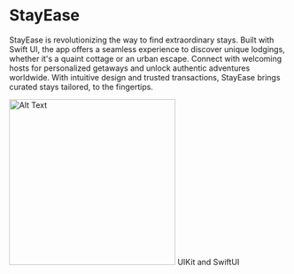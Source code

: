 # StayEase
StayEase is revolutionizing the way to find extraordinary stays. Built with Swift UI, the app offers a seamless experience to discover unique lodgings, whether it's a quaint cottage or an urban escape. Connect with welcoming hosts for personalized getaways and unlock authentic adventures worldwide. With intuitive design and trusted transactions, StayEase brings curated stays tailored, to the fingertips.


<img src="https://github.com/vishalverma865/StayEase/blob/e0d40d9d477716fbe302b81a52bb21cec7a8d14a/Screenshot%202024-04-26%20at%209.45.15%E2%80%AFPM.png" alt="Alt Text" width="300" height="300"> UIKit and SwiftUI<br/>
